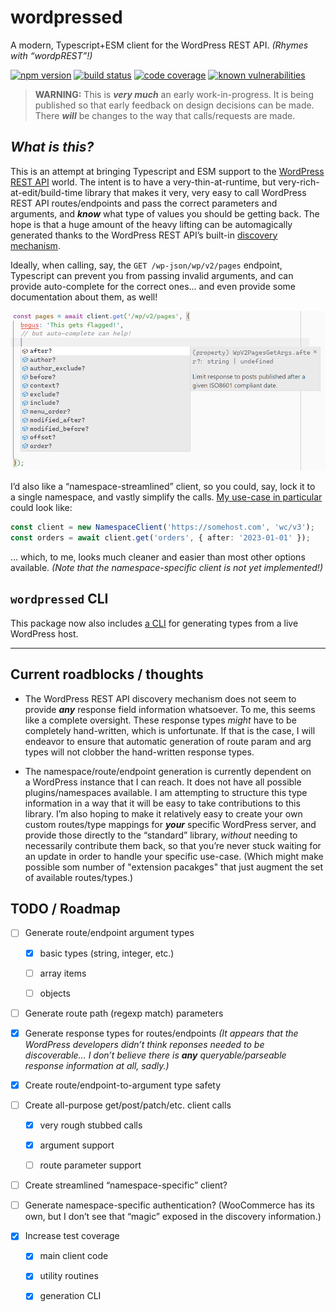 # wordpressed

A modern, Typescript+ESM client for the WordPress REST API. _(Rhymes with “wordpREST”!)_

[![npm version](https://img.shields.io/npm/v/wordpressed.svg?logo=npm)](https://www.npmjs.com/package/wordpressed)
[![build status](https://img.shields.io/github/actions/workflow/status/JaredReisinger/wordpressed/build.yml?branch=alpha&logo=github)](https://github.com/JaredReisinger/wordpressed/actions?query=workflow%3Abuild+branch%3Aalpha)
[![code coverage](https://codecov.io/github/JaredReisinger/wordpressed/branch/alpha/graph/badge.svg?token=E3A3UAPD25)](https://codecov.io/github/JaredReisinger/wordpressed)
[![known vulnerabilities](https://snyk.io/test/github/JaredReisinger/wordpressed/alpha/badge.svg)](https://snyk.io/test/github/JaredReisinger/wordpressed/alpha)

> **WARNING:** This is _**very much**_ an early work-in-progress. It is being published so that early feedback on design decisions can be made. There _**will**_ be changes to the way that calls/requests are made.

## _What is this?_

This is an attempt at bringing Typescript and ESM support to the [WordPress REST API](https://developer.wordpress.org/rest-api/) world. The intent is to have a very-thin-at-runtime, but very-rich-at-edit/build-time library that makes it very, very easy to call WordPress REST API routes/endpoints and pass the correct parameters and arguments, and _**know**_ what type of values you should be getting back. The hope is that a huge amount of the heavy lifting can be automagically generated thanks to the WordPress REST API’s built-in [discovery mechanism](https://developer.wordpress.org/rest-api/using-the-rest-api/discovery/).

Ideally, when calling, say, the `GET /wp-json/wp/v2/pages` endpoint, Typescript can prevent you from passing invalid arguments, and can provide auto-complete for the correct ones… and even provide some documentation about them, as well!

![example usage](https://github.com/JaredReisinger/wordpressed/blob/alpha/docs/wordpressed-example.png?raw=true)

I’d also like a “namespace-streamlined” client, so you could, say, lock it to a single namespace, and vastly simplify the calls. [My use-case in particular](https://www.npmjs.com/package/order-fetcher) could look like:

```ts
const client = new NamespaceClient('https://somehost.com', 'wc/v3');
const orders = await client.get('orders', { after: '2023-01-01' });
```

... which, to me, looks much cleaner and easier than most other options available. _(Note that the namespace-specific client is not yet implemented!)_

## `wordpressed` CLI

This package now also includes [a CLI](https://github.com/JaredReisinger/wordpressed/blob/alpha/docs/cli#readme) for generating types from a live WordPress host.

---

## Current roadblocks / thoughts

- The WordPress REST API discovery mechanism does not seem to provide _**any**_ response field information whatsoever. To me, this seems like a complete oversight. These response types _might_ have to be completely hand-written, which is unfortunate. If that is the case, I will endeavor to ensure that automatic generation of route param and arg types will not clobber the hand-written response types.

- The namespace/route/endpoint generation is currently dependent on a WordPress instance that I can reach. It does not have all possible plugins/namespaces available. I am attempting to structure this type information in a way that it will be easy to take contributions to this library. I’m also hoping to make it relatively easy to create your own custom routes/type mappings for _**your**_ specific WordPress server, and provide those directly to the “standard” library, _without_ needing to necessarily contribute them back, so that you’re never stuck waiting for an update in order to handle your specific use-case. (Which might make possible som number of "extension pacakges" that just augment the set of available routes/types.)

## TODO / Roadmap

- [ ] Generate route/endpoint argument types

  - [x] basic types (string, integer, etc.)

  - [ ] array items

  - [ ] objects

- [ ] Generate route path (regexp match) parameters

- [x] Generate response types for routes/endpoints _(It appears that the WordPress developers didn’t think reponses needed to be discoverable… I don’t believe there is **any** queryable/parseable response information at all, sadly.)_

- [x] Create route/endpoint-to-argument type safety

- [ ] Create all-purpose get/post/patch/etc. client calls

  - [x] very rough stubbed calls

  - [x] argument support

  - [ ] route parameter support

- [ ] Create streamlined “namespace-specific” client?

- [ ] Generate namespace-specific authentication? (WooCommerce has its own, but I don’t see that “magic” exposed in the discovery information.)

- [x] Increase test coverage

  - [x] main client code

  - [x] utility routines

  - [x] generation CLI
